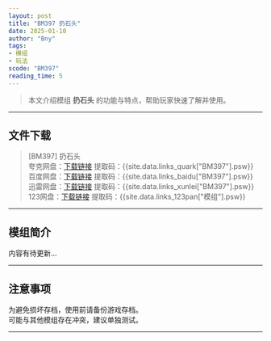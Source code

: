```yaml
---
layout: post
title: "BM397 扔石头"
date: 2025-01-10
author: "Bny"
tags: 
- 模组
- 玩法
scode: "BM397"
reading_time: 5
---
```


> 本文介绍模组 **扔石头** 的功能与特点，帮助玩家快速了解并使用。

---

## 文件下载

> [BM397] 扔石头  
夸克网盘：[下载链接]({{site.data.links_quark["BM397"].url}}) 提取码：{{site.data.links_quark["BM397"].psw}}  
百度网盘：[下载链接]({{site.data.links_baidu["BM397"].url}}) 提取码：{{site.data.links_baidu["BM397"].psw}}  
迅雷网盘：[下载链接]({{site.data.links_xunlei["BM397"].url}}) 提取码：{{site.data.links_xunlei["BM397"].psw}}  
123网盘：[下载链接]({{site.data.links_123pan["模组"].url}}) 提取码：{{site.data.links_123pan["模组"].psw}}  

---

## 模组简介

>  
内容有待更新...  

---

## 注意事项

>  
为避免损坏存档，使用前请备份游戏存档。  
可能与其他模组存在冲突，建议单独测试。  

---

